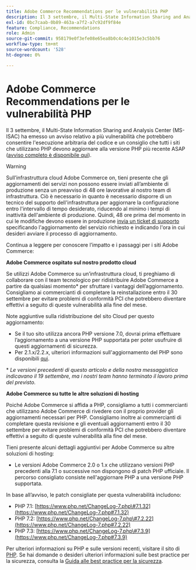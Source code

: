 ```yaml
---
title: Adobe Commerce Recommendations per le vulnerabilità PHP
description: Il 3 settembre, il Multi-State Information Sharing and Analysis Center (MS-ISAC) ha emesso un avviso relativo a più vulnerabilità che potrebbero consentire l'esecuzione arbitraria del codice e una raccomandazione che tutti i siti che utilizzano PHP dovrebbero aggiornare alla versione più recente PHP ASAP ([full alert is available here](https://www.cisecurity.org/advisory/multiple-vulnerabilities-in-php-could-allow-for-arbitrary-code-execution_2019-087/)).
exl-id: 0bc7caab-0b89-463a-a7f2-a7c92df9f84e
feature: Compliance, Recommendations
role: Admin
source-git-commit: 958179e0f3efe08e65ea8b0c4c4e1015e3c5bb76
workflow-type: tm+mt
source-wordcount: '528'
ht-degree: 0%

---
```


# Adobe Commerce Recommendations per le vulnerabilità PHP

Il 3 settembre, il Multi-State Information Sharing and Analysis Center (MS-ISAC) ha emesso un avviso relativo a più vulnerabilità che potrebbero consentire l&#39;esecuzione arbitraria del codice e un consiglio che tutti i siti che utilizzano PHP devono aggiornare alla versione PHP più recente ASAP ([avviso completo è disponibile qui](https://www.cisecurity.org/advisory/multiple-vulnerabilities-in-php-could-allow-for-arbitrary-code-execution_2019-087/)).

>[!WARNING]
>
>Sull’infrastruttura cloud Adobe Commerce on, tieni presente che gli aggiornamenti dei servizi non possono essere inviati all’ambiente di produzione senza un preavviso di 48 ore lavorative al nostro team di infrastruttura. Ciò è necessario in quanto è necessario disporre di un tecnico del supporto dell&#39;infrastruttura per aggiornare la configurazione entro l&#39;intervallo di tempo desiderato, riducendo al minimo i tempi di inattività dell&#39;ambiente di produzione. Quindi, 48 ore prima del momento in cui le modifiche devono essere in produzione [invia un ticket di supporto](/help/help-center-guide/help-center/magento-help-center-user-guide.md#submit-ticket) specificando l&#39;aggiornamento del servizio richiesto e indicando l&#39;ora in cui desideri avviare il processo di aggiornamento.

Continua a leggere per conoscere l’impatto e i passaggi per i siti Adobe Commerce:

**Adobe Commerce ospitato sul nostro prodotto cloud**

Se utilizzi Adobe Commerce su un’infrastruttura cloud, ti preghiamo di collaborare con il team tecnologico per ridistribuire Adobe Commerce a partire da qualsiasi momento\* per sfruttare i vantaggi dell’aggiornamento. Consigliamo ai commercianti di completare la reinstallazione entro il 30 settembre per evitare problemi di conformità PCI che potrebbero diventare effettivi a seguito di queste vulnerabilità alla fine del mese.

Note aggiuntive sulla ridistribuzione del sito Cloud per questo aggiornamento:

* Se il tuo sito utilizza ancora PHP versione 7.0, dovrai prima effettuare l’aggiornamento a una versione PHP supportata per poter usufruire di questi aggiornamenti di sicurezza.
* Per 2.1.x/2.2.x, ulteriori informazioni sull&#39;aggiornamento del PHP sono disponibili [qui](https://experienceleague.adobe.com/docs/commerce-cloud-service/user-guide/develop/upgrade/commerce-version.html).

\* *Le versioni precedenti di questo articolo e della nostra messaggistica indicavano il 19 settembre, ma i nostri team hanno terminato il lavoro prima del previsto.*

**Adobe Commerce su tutte le altre soluzioni di hosting**

Poiché Adobe Commerce si affida a PHP, consigliamo a tutti i commercianti che utilizzano Adobe Commerce di rivedere con il proprio provider gli aggiornamenti necessari per PHP. Consigliamo inoltre ai commercianti di completare questa revisione e gli eventuali aggiornamenti entro il 30 settembre per evitare problemi di conformità PCI che potrebbero diventare effettivi a seguito di queste vulnerabilità alla fine del mese.

Tieni presente alcuni dettagli aggiuntivi per Adobe Commerce su altre soluzioni di hosting:

* Le versioni Adobe Commerce 2.0 o 1.x che utilizzano versioni PHP precedenti alla 7.1 o successive non dispongono di patch PHP ufficiale. Il percorso consigliato consiste nell&#39;aggiornare PHP a una versione PHP supportata.

In base all’avviso, le patch consigliate per questa vulnerabilità includono:

* PHP 7.1: [https://www.php.net/ChangeLog-7.php\#7.1.32](https://www.php.net/ChangeLog-7.php#7.1.32)
* PHP 7.2: [https://www.php.net/ChangeLog-7.php\#7.2.22](https://www.php.net/ChangeLog-7.php#7.2.22)
* PHP 7.3: [https://www.php.net/ChangeLog-7.php\#7.3.9](https://www.php.net/ChangeLog-7.php#7.3.9)

Per ulteriori informazioni su PHP e sulle versioni recenti, visitare il sito di [PHP](https://www.php.net/). Se hai domande o desideri ulteriori informazioni sulle best practice per la sicurezza, consulta la [Guida alle best practice per la sicurezza](https://www.adobe.com/content/dam/cc/en/security/pdfs/Adobe-Magento-Commerce-Best-Practices-Guide.pdf).
